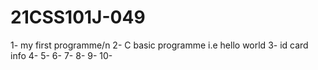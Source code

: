 # 21CSS101J-049
1- my first programme/n
2- C basic programme i.e hello world
3- id card info 
4- 
5-
6-
7-
8-
9-
10-
